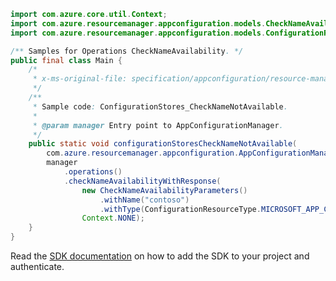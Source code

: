 ```java
import com.azure.core.util.Context;
import com.azure.resourcemanager.appconfiguration.models.CheckNameAvailabilityParameters;
import com.azure.resourcemanager.appconfiguration.models.ConfigurationResourceType;

/** Samples for Operations CheckNameAvailability. */
public final class Main {
    /*
     * x-ms-original-file: specification/appconfiguration/resource-manager/Microsoft.AppConfiguration/preview/2021-10-01-preview/examples/CheckNameNotAvailable.json
     */
    /**
     * Sample code: ConfigurationStores_CheckNameNotAvailable.
     *
     * @param manager Entry point to AppConfigurationManager.
     */
    public static void configurationStoresCheckNameNotAvailable(
        com.azure.resourcemanager.appconfiguration.AppConfigurationManager manager) {
        manager
            .operations()
            .checkNameAvailabilityWithResponse(
                new CheckNameAvailabilityParameters()
                    .withName("contoso")
                    .withType(ConfigurationResourceType.MICROSOFT_APP_CONFIGURATION_CONFIGURATION_STORES),
                Context.NONE);
    }
}
```

Read the [SDK documentation](https://github.com/Azure/azure-sdk-for-java/blob/azure-resourcemanager-appconfiguration_1.0.0-beta.5/sdk/appconfiguration/azure-resourcemanager-appconfiguration/README.md) on how to add the SDK to your project and authenticate.
